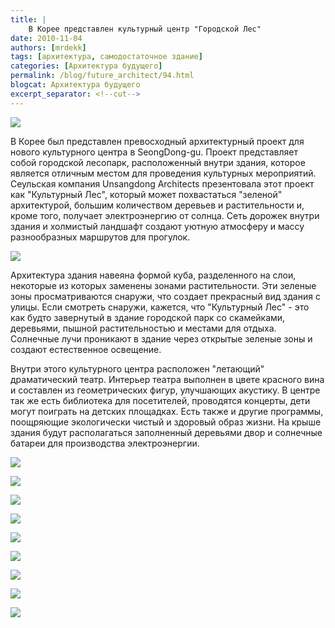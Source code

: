 ```yaml
---
title: |
    В Корее представлен культурный центр "Городской Лес"
date: 2010-11-04
authors: [mrdekk]
tags: [архитектура, самодостаточное здание]
categories: [Архитектура будущего]
permalink: /blog/future_architect/94.html
blogcat: Архитектура будущего
excerpt_separator: <!--cut-->
---
```



![](http://itw66.ru/uploads/images/00/00/01/2010/11/04/93e432.jpg)


В Корее был представлен превосходный архитектурный проект для нового культурного центра в SeongDong-gu. Проект представляет собой городской лесопарк, расположенный внутри здания, которое является отличным местом для проведения культурных мероприятий. Сеульская компания Unsangdong Architects презентовала этот проект как "Культурный Лес", который может похвастаться "зеленой" архитектурой, большим количеством деревьев и растительности и, кроме того, получает электроэнергию от солнца. Сеть дорожек внутри здания и холмистый ландшафт создают уютную атмосферу и массу разнообразных маршрутов для прогулок.


<!--cut-->



![](http://itw66.ru/uploads/images/00/00/01/2010/11/04/ceb0d8.jpg)


Архитектура здания навеяна формой куба, разделенного на слои, некоторые из которых заменены зонами растительности. Эти зеленые зоны просматриваются снаружи, что создает прекрасный вид здания с улицы. Если смотреть снаружи, кажется, что "Культурный Лес" - это как будто завернутый в здание городской парк со скамейками, деревьями, пышной растительностью и местами для отдыха. Солнечные лучи проникают в здание через открытые зеленые зоны и создают естественное освещение.

Внутри этого культурного центра расположен "летающий" драматический театр. Интерьер театра выполнен в цвете красного вина и составлен из геометрических фигур, улучшающих акустику. В центре так же есть библиотека для посетителей, проводятся концерты, дети могут поиграть на детских площадках. Есть также и другие программы, поощряющие экологически чистый и здоровый образ жизни. На крыше здания будут располагаться заполненный деревьями двор и солнечные батареи для производства электроэнергии.


![](http://itw66.ru/uploads/images/00/00/01/2010/11/04/d44e8b.jpg)


![](http://itw66.ru/uploads/images/00/00/01/2010/11/04/986b23.jpg)


![](http://itw66.ru/uploads/images/00/00/01/2010/11/04/47af5e.jpg)


![](http://itw66.ru/uploads/images/00/00/01/2010/11/04/551b03.jpg)


![](http://itw66.ru/uploads/images/00/00/01/2010/11/04/c288ca.jpg)


![](http://itw66.ru/uploads/images/00/00/01/2010/11/04/1cf9d4.jpg)


![](http://itw66.ru/uploads/images/00/00/01/2010/11/04/18b809.jpg)


![](http://itw66.ru/uploads/images/00/00/01/2010/11/04/575c76.jpg)


![](http://itw66.ru/uploads/images/00/00/01/2010/11/04/395bee.jpg)

